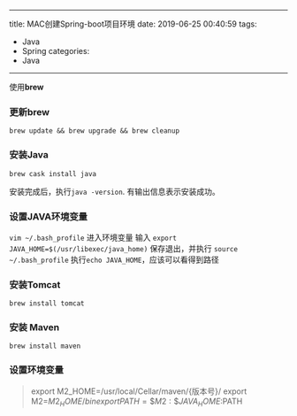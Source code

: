 
---
title: MAC创建Spring-boot项目环境
date: 2019-06-25 00:40:59
tags:
- Java
- Spring
categories:
- Java
---

使用**brew**

### 更新brew
`brew update && brew upgrade && brew cleanup`


### 安装Java
`brew cask install java`

安装完成后，执行`java -version`. 有输出信息表示安装成功。

### 设置JAVA环境变量
`vim ~/.bash_profile` 进入环境变量
输入
`export JAVA_HOME=$(/usr/libexec/java_home)`
保存退出，并执行
`source ~/.bash_profile`
执行`echo JAVA_HOME`，应该可以看得到路径

### 安装Tomcat
`brew install tomcat`

### 安装 Maven
`brew install maven`

### 设置环境变量
> export M2_HOME=/usr/local/Cellar/maven/{版本号}/
> export M2=$M2_HOME/bin
> export PATH=\$M2:\$JAVA_HOME:$PATH

